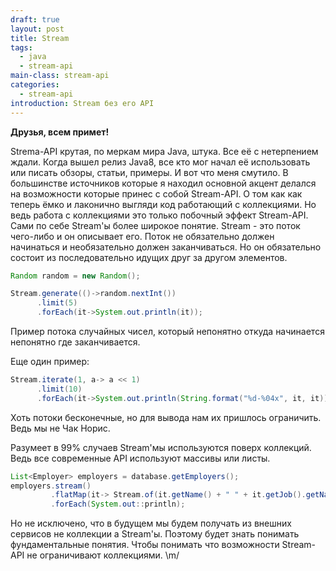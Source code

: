 ```yaml
---
draft: true
layout: post
title: Stream
tags:
  - java
  - stream-api
main-class: stream-api
categories:
  - stream-api
introduction: Stream без его API
---
```


**Друзья, всем примет!**

Strema-API крутая, по меркам мира Java, штука. Все её с нетерпением ждали. Когда вышел релиз Java8, все кто мог начал её использовать или писать обзоры, статьи, примеры. И вот что меня смутило. В большинстве источников которые я находил основной акцент делался на возможности которые принес с собой Stream-API. О том как как теперь ёмко и лаконично выгляди код работающий с коллекциями. Но ведь работа с коллекциями это только побочный эффект Stream-API. Сами по себе Stream'ы более широкое понятие. Stream - это поток чего-либо и он описывает его. Поток не обязательно должен начинаться и необязательно должен заканчиваться. Но он обязательно состоит из последовательно идущих друг за другом элементов. 

```java
Random random = new Random();

Stream.generate(()->random.nextInt())
      .limit(5)
      .forEach(it->System.out.println(it));
```

Пример потока случайных чисел, который непонятно откуда начинается непонятно где заканчивается.

Еще один пример:

```java
Stream.iterate(1, a-> a << 1)
      .limit(10)
      .forEach(it->System.out.println(String.format("%d-%04x", it, it)));
```

Хоть потоки бесконечные, но для вывода нам их пришлось ограничить. Ведь мы не Чак Норис.

Разумеет в 99% случаев Stream'мы используются поверх коллекций. Ведь все cовременные API используют массивы или листы.

```java
List<Employer> employers = database.getEmployers();
employers.stream()
         .flatMap(it-> Stream.of(it.getName() + " " + it.getJob().getName()))
         .forEach(System.out::println);
```

Но не исключено, что в будущем мы будем получать из внешних сервисов не коллекции а Stream'ы. Поэтому будет знать понимать фундаментальные понятия. Чтобы понимать что возможности Stream-API не ограничивают коллекциями. \m/ 
